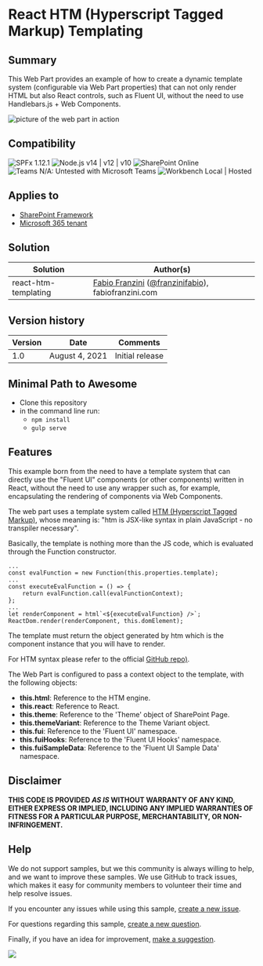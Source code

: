 # React HTM (Hyperscript Tagged Markup) Templating

## Summary
This Web Part provides an example of how to create a dynamic template system (configurable via Web Part properties) that can not only render HTML but also React controls, such as Fluent UI, without the need to use Handlebars.js + Web Components.

![picture of the web part in action](assets/preview.gif)

## Compatibility

![SPFx 1.12.1](https://img.shields.io/badge/SPFx-1.12.1-green.svg)
![Node.js v14 | v12 | v10](https://img.shields.io/badge/Node.js-v14%20%7C%20v12%20%7C%20v10-green.svg) 
![SharePoint Online](https://img.shields.io/badge/SharePoint-Online-yellow.svg)
![Teams N/A: Untested with Microsoft Teams](https://img.shields.io/badge/Teams-N%2FA-lightgrey.svg "Untested with Microsoft Teams") 
![Workbench Local | Hosted](https://img.shields.io/badge/Workbench-Local%20%7C%20Hosted-green.svg)

## Applies to

* [SharePoint Framework](https://docs.microsoft.com/sharepoint/dev/spfx/sharepoint-framework-overview)
* [Microsoft 365 tenant](https://docs.microsoft.com/sharepoint/dev/spfx/set-up-your-development-environment)

## Solution

Solution|Author(s)
--------|---------
react-htm-templating | [Fabio Franzini](https://www.linkedin.com/in/fabiofranzini/) ([@franzinifabio](https://twitter.com/franzinifabio)), fabiofranzini.com

## Version history

Version|Date|Comments
-------|----|--------
1.0|August 4, 2021|Initial release

## Minimal Path to Awesome

* Clone this repository
* in the command line run:
  * `npm install`
  * `gulp serve`

## Features

This example born from the need to have a template system that can directly use the "Fluent UI" components (or other components) written in React, without the need to use any wrapper such as, for example, encapsulating the rendering of components via Web Components.

The web part uses a template system called [HTM (Hyperscript Tagged Markup)](https://github.com/developit/htm), whose meaning is: "htm is JSX-like syntax in plain JavaScript - no transpiler necessary".

Basically, the template is nothing more than the JS code, which is evaluated through the Function constructor.

```
...
const evalFunction = new Function(this.properties.template);
...
const executeEvalFunction = () => {
    return evalFunction.call(evalFunctionContext);
};
...
let renderComponent = html`<${executeEvalFunction} />`;
ReactDom.render(renderComponent, this.domElement);
```

The template must return the object generated by htm which is the component instance that you will have to render.

For HTM syntax please refer to the official [GitHub repo)](https://github.com/developit/htm).

The Web Part is configured to pass a context object to the template, with the following objects:
- **this.html**: Reference to the HTM engine.
- **this.react**: Reference to React.
- **this.theme**: Reference to the 'Theme' object of SharePoint Page.
- **this.themeVariant**: Reference to the Theme Variant object.
- **this.fui**: Reference to the 'Fluent UI' namespace.
- **this.fuiHooks**: Reference to the 'Fluent UI Hooks' namespace.
- **this.fuiSampleData**: Reference to the 'Fluent UI Sample Data' namespace.

## Disclaimer

**THIS CODE IS PROVIDED *AS IS* WITHOUT WARRANTY OF ANY KIND, EITHER EXPRESS OR IMPLIED, INCLUDING ANY IMPLIED WARRANTIES OF FITNESS FOR A PARTICULAR PURPOSE, MERCHANTABILITY, OR NON-INFRINGEMENT.**

## Help

We do not support samples, but we this community is always willing to help, and we want to improve these samples. We use GitHub to track issues, which makes it easy for  community members to volunteer their time and help resolve issues.

If you encounter any issues while using this sample, [create a new issue](https://github.com/pnp/sp-dev-fx-webparts/issues/new?assignees=&labels=Needs%3A+Triage+%3Amag%3A%2Ctype%3Abug-suspected&template=bug-report.yml&sample=react-htm-templating&authors=@fabiofranzini&title=react-htm-templating%20-%20).

For questions regarding this sample, [create a new question](https://github.com/pnp/sp-dev-fx-webparts/issues/new?assignees=&labels=Needs%3A+Triage+%3Amag%3A%2Ctype%3Abug-suspected&template=question.yml&sample=react-htm-templating&authors=@fabiofranzini&title=react-htm-templating%20-%20).

Finally, if you have an idea for improvement, [make a suggestion](https://github.com/pnp/sp-dev-fx-webparts/issues/new?assignees=&labels=Needs%3A+Triage+%3Amag%3A%2Ctype%3Abug-suspected&template=suggestion.yml&sample=react-htm-templating&authors=@fabiofranzini&title=react-htm-templating%20-%20).

<img src="https://telemetry.sharepointpnp.com/sp-dev-fx-webparts/samples/react-htm-templating" />